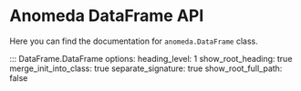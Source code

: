 # Anomeda DataFrame API

Here you can find the documentation for `anomeda.DataFrame` class.

::: DataFrame.DataFrame
    options:
      heading_level: 1
      show_root_heading: true
      merge_init_into_class: true
      separate_signature: true
      show_root_full_path: false

